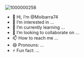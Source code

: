 ![1000000258](https://github.com/Moibarra74/Moibarra74/assets/166532041/978fb45d-84ff-442e-b852-88f1171e3db4)
- 👋 Hi, I’m @Moibarra74
- 👀 I’m interested in ...
- 🌱 I’m currently learning ...
- 💞️ I’m looking to collaborate on ...
- 📫 How to reach me ...
- 😄 Pronouns: ...
- ⚡ Fun fact: ...

<!---
Moibarra74/Moibarra74 is a ✨ special ✨ repository because its `README.md` (this file) appears on your GitHub profile.
You can click the Preview link to take a look at your changes.
--->

